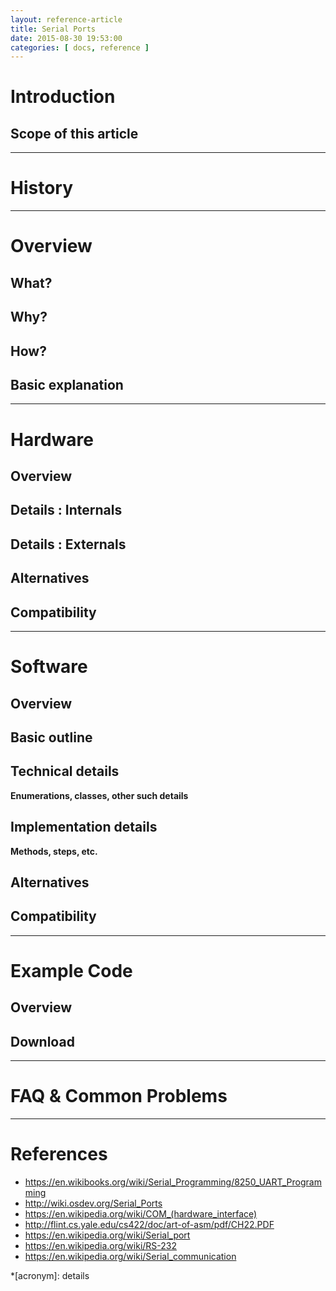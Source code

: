 ```yaml
---
layout: reference-article
title: Serial Ports
date: 2015-08-30 19:53:00
categories: [ docs, reference ]
---
```


# Introduction

## Scope of this article

---

# History

---

# Overview

## What?

## Why?

## How?

## Basic explanation

---

# Hardware

## Overview

## Details : Internals

## Details : Externals

## Alternatives

## Compatibility

---

# Software

## Overview

## Basic outline

## Technical details
**Enumerations, classes, other such details**

## Implementation details
**Methods, steps, etc.**

## Alternatives

## Compatibility

---

# Example Code

## Overview

## Download

---

# FAQ & Common Problems

---

# References

- https://en.wikibooks.org/wiki/Serial_Programming/8250_UART_Programming
- http://wiki.osdev.org/Serial_Ports
- https://en.wikipedia.org/wiki/COM_(hardware_interface)
- http://flint.cs.yale.edu/cs422/doc/art-of-asm/pdf/CH22.PDF
- https://en.wikipedia.org/wiki/Serial_port
- https://en.wikipedia.org/wiki/RS-232
- https://en.wikipedia.org/wiki/Serial_communication

*[acronym]: details
